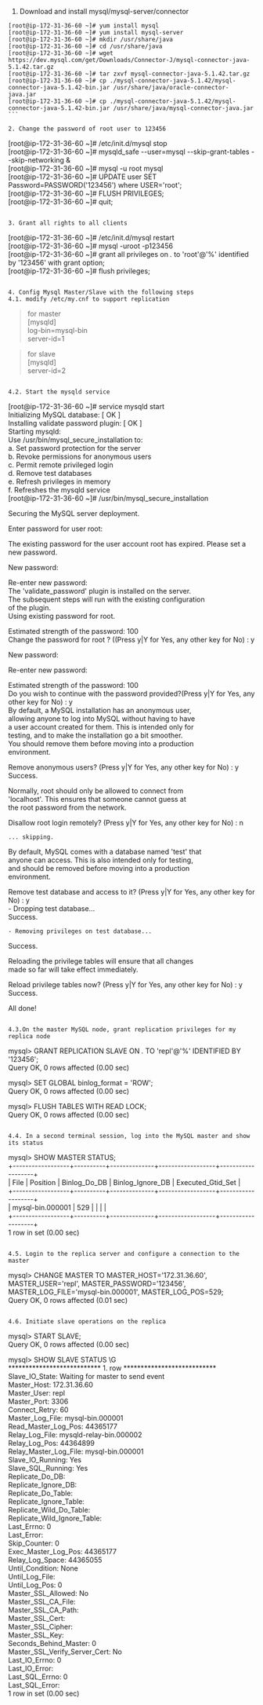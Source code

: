 1. Download and install mysql/mysql-server/connector  
```
[root@ip-172-31-36-60 ~]# yum install mysql  
[root@ip-172-31-36-60 ~]# yum install mysql-server  
[root@ip-172-31-36-60 ~]# mkdir /usr/share/java  
[root@ip-172-31-36-60 ~]# cd /usr/share/java  
[root@ip-172-31-36-60 ~]# wget https://dev.mysql.com/get/Downloads/Connector-J/mysql-connector-java-5.1.42.tar.gz  
[root@ip-172-31-36-60 ~]# tar zxvf mysql-connector-java-5.1.42.tar.gz  
[root@ip-172-31-36-60 ~]# cp ./mysql-connector-java-5.1.42/mysql-connector-java-5.1.42-bin.jar /usr/share/java/oracle-connector-java.jar 
[root@ip-172-31-36-60 ~]# cp ./mysql-connector-java-5.1.42/mysql-connector-java-5.1.42-bin.jar /usr/share/java/mysql-connector-java.jar ```

2. Change the password of root user to 123456  
```
[root@ip-172-31-36-60 ~]# /etc/init.d/mysql stop  
[root@ip-172-31-36-60 ~]# mysqld_safe --user=mysql --skip-grant-tables --skip-networking &  
[root@ip-172-31-36-60 ~]# mysql -u root mysql  
[root@ip-172-31-36-60 ~]# UPDATE user SET Password=PASSWORD('123456') where USER='root';  
[root@ip-172-31-36-60 ~]# FLUSH PRIVILEGES;  
[root@ip-172-31-36-60 ~]# quit;  
```

3. Grant all rights to all clients  
```
[root@ip-172-31-36-60 ~]# /etc/init.d/mysql restart  
[root@ip-172-31-36-60 ~]# mysql -uroot -p123456  
[root@ip-172-31-36-60 ~]# grant all privileges on *.* to 'root'@'%' identified by '123456' with grant option;  
[root@ip-172-31-36-60 ~]# flush privileges;  
```

4. Config Mysql Master/Slave with the following steps  
4.1. modify /etc/my.cnf to support replication   
```
> for master  
    [mysqld]  
    log-bin=mysql-bin  
    server-id=1  
      
  > for slave  
    [mysqld]  
    server-id=2  
```

4.2. Start the mysqld service  
```
[root@ip-172-31-36-60 ~]# service mysqld start  
   Initializing MySQL database:                               [  OK  ]  
   Installing validate password plugin:                       [  OK  ]  
   Starting mysqld:          
   Use /usr/bin/mysql_secure_installation to:  
   a. Set password protection for the server  
   b. Revoke permissions for anonymous users  
   c. Permit remote privileged login  
   d. Remove test databases  
   e. Refresh privileges in memory  
   f. Refreshes the mysqld service  
[root@ip-172-31-36-60 ~]# /usr/bin/mysql_secure_installation  
     
   Securing the MySQL server deployment.  
     
   Enter password for user root:   
     
   The existing password for the user account root has expired. Please set a new password.  
     
   New password:   
     
   Re-enter new password:   
   The 'validate_password' plugin is installed on the server.  
   The subsequent steps will run with the existing configuration  
   of the plugin.  
   Using existing password for root.  
     
   Estimated strength of the password: 100   
   Change the password for root ? ((Press y|Y for Yes, any other key for No) : y  
     
   New password:   
     
   Re-enter new password:   
     
   Estimated strength of the password: 100   
   Do you wish to continue with the password provided?(Press y|Y for Yes, any other key for No) : y  
   By default, a MySQL installation has an anonymous user,  
   allowing anyone to log into MySQL without having to have  
   a user account created for them. This is intended only for  
   testing, and to make the installation go a bit smoother.  
   You should remove them before moving into a production  
   environment.  
     
   Remove anonymous users? (Press y|Y for Yes, any other key for No) : y  
   Success.  
     
     
   Normally, root should only be allowed to connect from  
   'localhost'. This ensures that someone cannot guess at  
   the root password from the network.  
     
   Disallow root login remotely? (Press y|Y for Yes, any other key for No) : n  
     
    ... skipping.  
   By default, MySQL comes with a database named 'test' that  
   anyone can access. This is also intended only for testing,  
   and should be removed before moving into a production  
   environment.  
     
     
   Remove test database and access to it? (Press y|Y for Yes, any other key for No) : y  
    - Dropping test database...  
   Success.  
     
    - Removing privileges on test database...  
   Success.  
     
   Reloading the privilege tables will ensure that all changes  
   made so far will take effect immediately.  
     
   Reload privilege tables now? (Press y|Y for Yes, any other key for No) : y  
   Success.  
     
   All done!   
```

4.3.On the master MySQL node, grant replication privileges for my replica node  
```
mysql> GRANT REPLICATION SLAVE ON *.* TO 'repl'@'%' IDENTIFIED BY '123456';  
   Query OK, 0 rows affected (0.00 sec)  
     
   mysql> SET GLOBAL binlog_format = 'ROW';  
   Query OK, 0 rows affected (0.00 sec)  
     
   mysql> FLUSH TABLES WITH READ LOCK;  
   Query OK, 0 rows affected (0.00 sec)  
```

4.4. In a second terminal session, log into the MySQL master and show its status  
```
mysql> SHOW MASTER STATUS;  
   +------------------+----------+--------------+------------------+-------------------+  
   | File             | Position | Binlog_Do_DB | Binlog_Ignore_DB | Executed_Gtid_Set |  
   +------------------+----------+--------------+------------------+-------------------+  
   | mysql-bin.000001 |      529 |              |                  |                   |  
   +------------------+----------+--------------+------------------+-------------------+  
   1 row in set (0.00 sec)  
```

4.5. Login to the replica server and configure a connection to the master  
```
mysql> CHANGE MASTER TO MASTER_HOST='172.31.36.60', MASTER_USER='repl', MASTER_PASSWORD='123456', MASTER_LOG_FILE='mysql-bin.000001', MASTER_LOG_POS=529;  
   Query OK, 0 rows affected (0.01 sec)  
```

4.6. Initiate slave operations on the replica  
```
   mysql> START SLAVE;  
   Query OK, 0 rows affected (0.00 sec)  
     
   mysql> SHOW SLAVE STATUS \G  
   *************************** 1. row ***************************  
                  Slave_IO_State: Waiting for master to send event  
                     Master_Host: 172.31.36.60  
                     Master_User: repl  
                     Master_Port: 3306  
                   Connect_Retry: 60  
                 Master_Log_File: mysql-bin.000001  
             Read_Master_Log_Pos: 44365177  
                  Relay_Log_File: mysqld-relay-bin.000002  
                   Relay_Log_Pos: 44364899  
           Relay_Master_Log_File: mysql-bin.000001  
                Slave_IO_Running: Yes  
               Slave_SQL_Running: Yes  
                 Replicate_Do_DB:  
             Replicate_Ignore_DB:  
              Replicate_Do_Table:  
          Replicate_Ignore_Table:  
         Replicate_Wild_Do_Table:  
     Replicate_Wild_Ignore_Table:  
                      Last_Errno: 0  
                      Last_Error:  
                    Skip_Counter: 0  
             Exec_Master_Log_Pos: 44365177  
                 Relay_Log_Space: 44365055  
                 Until_Condition: None  
                  Until_Log_File:  
                   Until_Log_Pos: 0  
              Master_SSL_Allowed: No  
              Master_SSL_CA_File:  
              Master_SSL_CA_Path:  
                 Master_SSL_Cert:  
               Master_SSL_Cipher:  
                  Master_SSL_Key:  
           Seconds_Behind_Master: 0  
   Master_SSL_Verify_Server_Cert: No  
                   Last_IO_Errno: 0  
                   Last_IO_Error:  
                  Last_SQL_Errno: 0  
                  Last_SQL_Error:  
   1 row in set (0.00 sec)  
```
